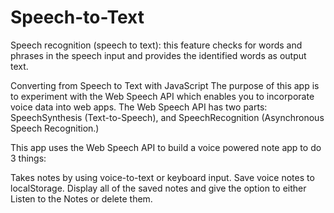# Speech-to-Text
Speech recognition (speech to text): this feature checks for words and phrases in the speech input and provides the identified words as output text.

Converting from Speech to Text with JavaScript
The purpose of this app is to experiment with the Web Speech API which enables you to incorporate voice data into web apps. The Web Speech API has two parts: SpeechSynthesis (Text-to-Speech), and SpeechRecognition (Asynchronous Speech Recognition.)

This app uses the Web Speech API to build a voice powered note app to do 3 things:

Takes notes by using voice-to-text or keyboard input.
Save voice notes to localStorage.
Display all of the saved notes and give the option to either Listen to the Notes or delete them.
